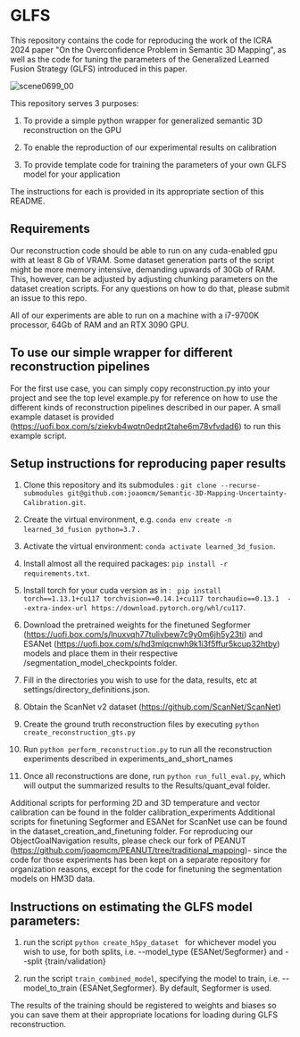 # GLFS
This repository contains the code for reproducing the work of the ICRA 2024 paper "On the Overconfidence Problem in Semantic 3D Mapping", as well as the code for tuning the parameters of the Generalized Learned Fusion Strategy (GLFS) introduced in this paper.


![scene0699_00](https://github.com/joaomcm/Semantic-3D-Mapping-Uncertainty-Calibration/assets/27590978/17eadbbc-0915-493e-ba56-92144e73442e)

This repository serves 3 purposes: 

1) To provide a simple python wrapper for generalized semantic 3D reconstruction on the GPU

2) To enable the reproduction of our experimental results on calibration

3) To provide template code for training the parameters of your own GLFS model for your application

The instructions for each is provided in its appropriate section of this README.

## Requirements

Our reconstruction code should be able to run on any cuda-enabled gpu with at least 8 Gb of VRAM. Some dataset generation parts of the script might be more memory intensive, demanding upwards of 30Gb of RAM. This, however, can be adjusted by adjusting chunking parameters on the dataset creation scripts. For any questions on how to do that, please submit an issue to this repo. 

All of our experiments are able to run on a machine with a i7-9700K processor, 64Gb of RAM and an RTX 3090 GPU. 

## To use our simple wrapper for different reconstruction pipelines

For the first use case, you can simply copy reconstruction.py into your project and see the top level example.py for reference on how to use the different kinds of reconstruction pipelines described in our paper. A small example dataset is provided (https://uofi.box.com/s/ziekvb4wqtn0edpt2tahe6m78vfvdad6) to run this example script.

## Setup instructions for reproducing paper results

1) Clone this repository and its submodules : ``` git clone --recurse-submodules git@github.com:joaomcm/Semantic-3D-Mapping-Uncertainty-Calibration.git ```.

2) Create the virtual environment, e.g. ``` conda env create -n learned_3d_fusion python=3.7 ``` .

3) Activate the virtual environment: ``` conda activate learned_3d_fusion ```.

4) Install almost all the required packages: ``` pip install -r requirements.txt ```.

5) Install torch for your cuda version as in : ```  pip install torch==1.13.1+cu117 torchvision==0.14.1+cu117 torchaudio==0.13.1  --extra-index-url https://download.pytorch.org/whl/cu117 ```.

6) Download the pretrained weights for the finetuned Segformer (https://uofi.box.com/s/lnuxvqh77tulivbew7c9y0m6jh5y23ti) and ESANet (https://uofi.box.com/s/hd3mlqcnwh9k1i3f5ffur5kcup32htby) models and place them in their respective /segmentation_model_checkpoints folder.

7) Fill in the directories you wish to use for the data, results, etc at settings/directory_definitions.json.

8) Obtain the ScanNet v2 dataset (https://github.com/ScanNet/ScanNet)

9) Create the ground truth reconstruction files by executing ```python create_reconstruction_gts.py```

10) Run ```python perform_reconstruction.py``` to run all the reconstruction experiments described in experiments_and_short_names

11) Once all reconstructions are done, run ```python run_full_eval.py```, which will output the summarized results to the Results/quant_eval folder.

Additional scripts for performing 2D and 3D temperature and vector calibration can be found in the folder calibration_experiments
Additional scripts for finetuning Segformer and ESANet for ScanNet use can be found in the dataset_creation_and_finetuning folder.
For reproducing our ObjectGoalNavigation results, please check our fork of PEANUT (https://github.com/joaomcm/PEANUT/tree/traditional_mapping)- since the code for those experiments has been kept on a separate repository for organization reasons, except for the code for finetuning the segmentation models on HM3D data.


## Instructions on estimating the GLFS model parameters:

1) run the script ```python create_h5py_dataset ``` for whichever model you wish to use, for both splits, i.e. --model_type {ESANet/Segformer} and --split {train/validation}

2) run the script ```train_combined_model```, specifying the model to train, i.e. --model_to_train {ESANet,Segformer}. By default, Segformer is used.

The results of the training should be registered to weights and biases so you can save them at their appropriate locations for loading during GLFS reconstruction. 
